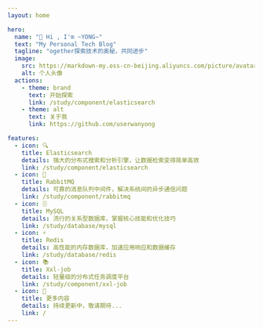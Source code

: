 ```yaml
---
layout: home

hero:
  name: "👋 Hi , I'm ~YONG~"
  text: "My Personal Tech Blog"
  tagline: "ogether探索技术的奥秘，共同进步"
  image:
    src: https://markdown-my.oss-cn-beijing.aliyuncs.com/picture/avatar.jpg
    alt: 个人头像
  actions:
    - theme: brand
      text: 开始探索
      link: /study/component/elasticsearch
    - theme: alt
      text: 关于我
      link: https://github.com/userwanyong

features:
  - icon: 🔍
    title: Elasticsearch
    details: 强大的分布式搜索和分析引擎，让数据检索变得简单高效
    link: /study/component/elasticsearch
  - icon: 🐰
    title: RabbitMQ
    details: 可靠的消息队列中间件，解决系统间的异步通信问题
    link: /study/component/rabbitmq
  - icon: 🗄️
    title: MySQL
    details: 流行的关系型数据库，掌握核心技能和优化技巧
    link: /study/database/mysql
  - icon: ⚡
    title: Redis
    details: 高性能的内存数据库，加速应用响应和数据缓存
    link: /study/database/redis
  - icon: 📚
    title: Xxl-job
    details: 轻量级的分布式任务调度平台
    link: /study/component/xxl-job
  - icon: 🚀
    title: 更多内容
    details: 持续更新中，敬请期待...
    link: /
---
```


<div class="bubbles">
  <div class="bubble"></div>
  <div class="bubble"></div>
  <div class="bubble"></div>
  <div class="bubble"></div>
  <div class="bubble"></div>
  <div class="bubble"></div>
  <div class="bubble"></div>
  <div class="bubble"></div>
  <div class="bubble"></div>
  <div class="bubble"></div>
  <div class="bubble"></div>
  <div class="bubble"></div>
  <div class="bubble"></div>
  <div class="bubble"></div>
  <div class="bubble"></div>
  <div class="bubble"></div>
  <div class="bubble"></div>
  <div class="bubble"></div>
  <div class="bubble"></div>
  <div class="bubble"></div>
</div>



<style>
:root {
  --vp-home-hero-name-color: transparent;
  --vp-home-hero-name-background: -webkit-linear-gradient(120deg, #bd34fe, #41d1ff);
}



@keyframes rise {
  0% {
    bottom: -100px;
    transform: translateX(0) scale(0.5);
    opacity: 0.2;
  }
  50% {
    transform: translateX(-20px) scale(0.8);
    opacity: 0.6;
  }
  100% {
    bottom: 1080px;
    transform: translateX(-40px) scale(1);
    opacity: 0;
  }
}

/* 标题文字渐变动画 */
.name {
  background-size: 200% auto;
  animation: shine 3s linear infinite;
}

@keyframes shine {
  to {
    background-position: 200% center;
  }
}

/* 按钮悬停效果 */
.VPButton {
  transition: all 0.3s ease;
  position: relative;
  overflow: hidden;
}

.VPButton:hover {
  transform: translateY(-2px);
}

.VPButton.brand:hover::before {
  content: '';
  position: absolute;
  top: 0;
  left: -100%;
  width: 100%;
  height: 100%;
  background: linear-gradient(90deg, transparent, rgba(255, 255, 255, 0.2), transparent);
  animation: shine-button 1.5s infinite;
}

@keyframes shine-button {
  100% {
    left: 100%;
  }
}

/* 页面加载动画 */
.VPContent {
  animation: fadeIn 1s ease-in-out;
  position: relative;
  z-index: 1;
}

@keyframes fadeIn {
  from {
    opacity: 0;
    transform: translateY(20px);
  }
  to {
    opacity: 1;
    transform: translateY(0);
  }
}

/* 特性卡片内容动画 */
.VPFeature .title, .VPFeature .details {
  transition: transform 0.3s ease;
}

.VPFeature:hover .title {
  transform: translateX(5px);
}

.VPFeature:hover .details {
  transform: translateX(3px);
}

/* 响应式调整 */
@media (max-width: 768px) {
  .VPFeature:hover {
    transform: translateY(-3px);
  }
}
</style>

<script>
// 页面加载完成后执行
if (typeof window !== 'undefined') {
  window.addEventListener('load', () => {
    // 添加鼠标跟随效果
  if (typeof document !== 'undefined') {
    const cursor = document.createElement('div');
    cursor.className = 'custom-cursor';
    document.body.appendChild(cursor);
    
    // 添加鼠标跟随样式
    const style = document.createElement('style');
    style.textContent = `
      .custom-cursor {
        position: fixed;
        width: 20px;
        height: 20px;
        border-radius: 50%;
        background-color: rgba(189, 52, 254, 0.3);
        pointer-events: none;
        transform: translate(-50%, -50%);
        z-index: 9999;
        transition: transform 0.1s, width 0.3s, height 0.3s, background-color 0.3s;
      }
      
      .custom-cursor.active {
        width: 40px;
        height: 40px;
        background-color: rgba(65, 209, 255, 0.2);
      }
    `;
    document.head.appendChild(style);
    
    // 鼠标移动时更新光标位置
    document.addEventListener('mousemove', (e) => {
      cursor.style.left = e.clientX + 'px';
      cursor.style.top = e.clientY + 'px';
    });
    
    // 鼠标点击时添加动画效果
    document.addEventListener('mousedown', () => {
      cursor.classList.add('active');
    });
    
    document.addEventListener('mouseup', () => {
      cursor.classList.remove('active');
    });
    
      // 为链接添加悬停效果
    const links = document.querySelectorAll('a');
    links.forEach(link => {
      link.addEventListener('mouseenter', () => {
        cursor.classList.add('active');
      });
      
      link.addEventListener('mouseleave', () => {
        cursor.classList.remove('active');
      });
    });
  }
  });
}
</script>



